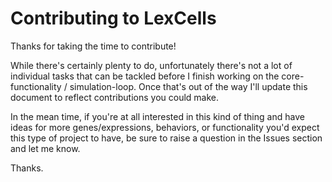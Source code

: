 # Contributing to LexCells

Thanks for taking the time to contribute!

While there's certainly plenty to do, unfortunately there's not a lot of individual tasks that can be tackled before I finish
working on the core-functionality / simulation-loop.  Once that's out of the way I'll update this document to reflect
contributions you could make.

In the mean time, if you're at all interested in this kind of thing and have ideas for more genes/expressions, behaviors,
or functionality you'd expect this type of project to have, be sure to raise a question in the Issues section and let
me know.

Thanks.

